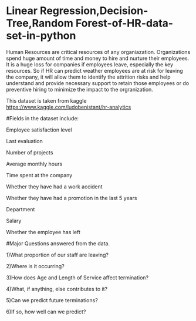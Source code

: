 # Linear Regression,Decision-Tree,Random Forest-of-HR-data-set-in-python
Human Resources are critical resources of any organiazation. Organizations spend huge amount of time and money to hire and nurture their employees. It is a huge loss for companies if employees leave, especially the key resources. So if HR can predict weather employees are at risk for leaving the company, it will allow them to identify the attrition risks and help understand and provide necessary support to retain those employees or do preventive hiring to minimize the impact to the orgranization.

This dataset is taken from kaggle https://www.kaggle.com/ludobenistant/hr-analytics


#Fields in the dataset include:


Employee satisfaction level

Last evaluation

Number of projects

Average monthly hours

Time spent at the company

Whether they have had a work accident

Whether they have had a promotion in the last 5 years

Department

Salary

Whether the employee has left


#Major Questions answered from the data.


1)What proportion of our staff are leaving?

2)Where is it occurring?

3)How does Age and Length of Service affect termination?

4)What, if anything, else contributes to it?

5)Can we predict future terminations?

6)If so, how well can we predict?


